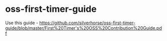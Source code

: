 # oss-first-timer-guide

Use this guide - https://github.com/silverhorse/oss-first-timer-guide/blob/master/First%20Timer's%20OSS%20Contribution%20Guide.pdf 

